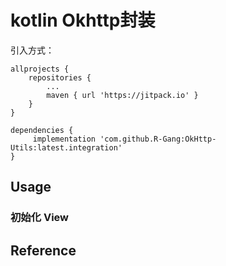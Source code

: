 # kotlin Okhttp封装

引入方式：

    allprojects {
        repositories {
            ...
            maven { url 'https://jitpack.io' }
        }
    }

    dependencies {
         implementation 'com.github.R-Gang:OkHttp-Utils:latest.integration'
    }

[comment]: <> (![line_chart.gif]&#40;https://github.com/R-Gang/Chart-Popup/blob/master/images/line_chart.gif&#41;)

## Usage

### 初始化 View

[comment]: <> (可以 viewBinding=true 获取 View 对象。)

[comment]: <> (```)

[comment]: <> (    private var releaseBinding: PopupReleaseDownBinding? = null)
    
[comment]: <> (    releaseBinding = PopupReleaseDownBinding.inflate&#40;layoutInflater&#41;)

[comment]: <> (```)

## Reference

[comment]: <> ([Android 实现一个自定义曲线图]&#40;https://blog.csdn.net/qq_16131393/article/details/89671919&#41;)
